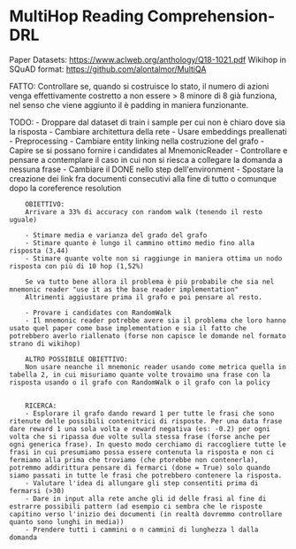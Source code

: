 # MultiHop Reading Comprehension-DRL

Paper Datasets: https://www.aclweb.org/anthology/Q18-1021.pdf
Wikihop in SQuAD format: https://github.com/alontalmor/MultiQA

FATTO: Controllare se, quando si costruisce lo stato, il numero di azioni venga effettivamente costretto a non essere > 8
minore di 8 già funziona, nel senso che viene aggiunto il è padding in maniera funzionante.

TODO: 	- Droppare dal dataset di train i sample per cui non è chiaro dove sia la risposta
		- Cambiare architettura della rete
		- Usare embeddings preallenati
		- Preprocessing
		- Cambiare entity linking nella costruzione del grafo
		- Capire se si possano fornire i candidates al MnemonicReader
		- Controllare e pensare a contemplare il caso in cui non si riesca a collegare la domanda a nessuna frase
		- Cambiare il DONE nello step dell'environment
		- Spostare la creazione dei link fra documenti consecutivi alla fine di tutto o comunque dopo la coreference resolution

		OBIETTIVO: 
		Arrivare a 33% di accuracy con random walk (tenendo il resto uguale)

		- Stimare media e varianza del grado del grafo
		- Stimare quanto è lungo il cammino ottimo medio fino alla risposta (3,44)
		- Stimare quante volte non si raggiunge in maniera ottima un nodo risposta con più di 10 hop (1,52%)

		Se va tutto bene allora il problema è più probabile che sia nel mnemonic reader "use it as the base reader implementation"
		Altrimenti aggiustare prima il grafo e poi pensare al resto.

		- Provare i candidates con RandomWalk
		- Il mnemonic reader potrebbe avere sia il problema che loro hanno usato quel paper come base implementation e sia il fatto che potrebbero averlo riallenato (forse non capisce le domande nel formato strano di wikihop)

		ALTRO POSSIBILE OBIETTIVO:
		Non usare neanche il mnemonic reader usando come metrica quella in tabella 2, in cui misuriamo quante volte trovaimo una frase con la risposta usando o il grafo con RandomWalk o il grafo con la policy


		RICERCA:
		- Esplorare il grafo dando reward 1 per tutte le frasi che sono ritenute delle possibili contenitrici di risposte. Per una data frase dare reward 1 una sola volta e reward negativa (es: -0.2) per ogni volta che si ripassa due volte sulla stessa frase (forse anche per ogni generica frase). In questo modo cerchiamo di raccogliere tutte le frasi in cui presumiamo possa essere contenuta la risposta e non ci fermiamo alla prima che troviamo (che ptorebbe non contenerla), potremmo addirittura pensare di fermarci (done = True) solo quando siamo passati in tutte le frasi che potrebbero contenere la risposta.
		- Valutare l'idea di allungare gli step consentiti prima di fermarsi (>30)
		- Dare in input alla rete anche gli id delle frasi al fine di estrarre possibili pattern (ad esempio ci sembra che le risposte capitino verso l'inizio dei documenti (in realtà dovremmo controllare quanto sono lunghi in media))
		- Prendere tutti i cammini o n cammini di lunghezza l dalla domanda